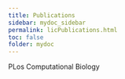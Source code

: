 ```yaml
---
title: Publications
sidebar: mydoc_sidebar
permalink: licPublications.html
toc: false
folder: mydoc
---
```



PLos Computational Biology